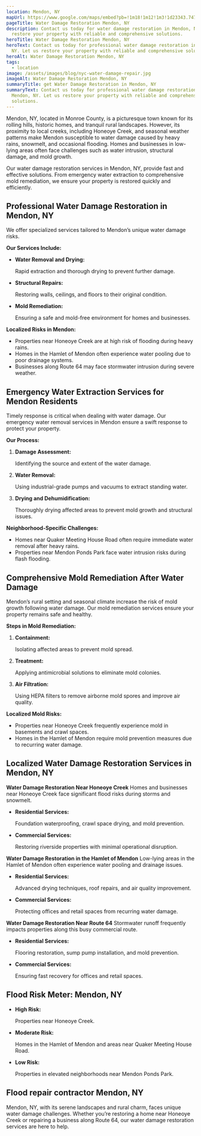 ```yaml
---
location: Mendon, NY
mapUrl: https://www.google.com/maps/embed?pb=!1m18!1m12!1m3!1d23343.747237756517!2d-77.52504833558876!3d42.999999845263766!2m3!1f0!2f0!3f0!3m2!1i1024!2i768!4f13.1!3m3!1m2!1s0x89d136e52c87b6db%3A0x426f0f6f2478a909!2sMendon%2C%20NY!5e0!3m2!1sen!2sus!4v1735694015999!5m2!1sen!2sus
pageTitle: Water Damage Restoration Mendon, NY
description: Contact us today for water damage restoration in Mendon, NY. Let us
  restore your property with reliable and comprehensive solutions.
heroTitle: Water Damage Restoration Mendon, NY
heroText: Contact us today for professional water damage restoration in Mendon,
  NY. Let us restore your property with reliable and comprehensive solutions.
heroAlt: Water Damage Restoration Mendon, NY
tags:
  - location
image: /assets/images/blog/nyc-water-damage-repair.jpg
imageAlt: Water Damage Restoration Mendon, NY
summaryTitle: get Water Damage Restoration in Mendon, NY
summaryText: Contact us today for professional water damage restoration in
  Mendon, NY. Let us restore your property with reliable and comprehensive
  solutions.
---
```

Mendon, NY, located in Monroe County, is a picturesque town known for its rolling hills, historic homes, and tranquil rural landscapes. However, its proximity to local creeks, including Honeoye Creek, and seasonal weather patterns make Mendon susceptible to water damage caused by heavy rains, snowmelt, and occasional flooding. Homes and businesses in low-lying areas often face challenges such as water intrusion, structural damage, and mold growth.

Our water damage restoration services in Mendon, NY, provide fast and effective solutions. From emergency water extraction to comprehensive mold remediation, we ensure your property is restored quickly and efficiently.

## **Professional Water Damage Restoration in Mendon, NY**

We offer specialized services tailored to Mendon’s unique water damage risks.

**Our Services Include:**

* **Water Removal and Drying:**

   Rapid extraction and thorough drying to prevent further damage.
* **Structural Repairs:**

   Restoring walls, ceilings, and floors to their original condition.
* **Mold Remediation:**

   Ensuring a safe and mold-free environment for homes and businesses.

**Localized Risks in Mendon:**

* Properties near Honeoye Creek are at high risk of flooding during heavy rains.
* Homes in the Hamlet of Mendon often experience water pooling due to poor drainage systems.
* Businesses along Route 64 may face stormwater intrusion during severe weather.

## **Emergency Water Extraction Services for Mendon Residents**

Timely response is critical when dealing with water damage. Our emergency water removal services in Mendon ensure a swift response to protect your property.

**Our Process:**

1. **Damage Assessment:**

    Identifying the source and extent of the water damage.
2. **Water Removal:**

    Using industrial-grade pumps and vacuums to extract standing water.
3. **Drying and Dehumidification:**

    Thoroughly drying affected areas to prevent mold growth and structural issues.

**Neighborhood-Specific Challenges:**

* Homes near Quaker Meeting House Road often require immediate water removal after heavy rains.
* Properties near Mendon Ponds Park face water intrusion risks during flash flooding.

## **Comprehensive Mold Remediation After Water Damage**

Mendon’s rural setting and seasonal climate increase the risk of mold growth following water damage. Our mold remediation services ensure your property remains safe and healthy.

**Steps in Mold Remediation:**

1. **Containment:**

    Isolating affected areas to prevent mold spread.
2. **Treatment:**

    Applying antimicrobial solutions to eliminate mold colonies.
3. **Air Filtration:**

    Using HEPA filters to remove airborne mold spores and improve air quality.

**Localized Mold Risks:**

* Properties near Honeoye Creek frequently experience mold in basements and crawl spaces.
* Homes in the Hamlet of Mendon require mold prevention measures due to recurring water damage.

## **Localized Water Damage Restoration Services in Mendon, NY**

**Water Damage Restoration Near Honeoye Creek**
Homes and businesses near Honeoye Creek face significant flood risks during storms and snowmelt.

* **Residential Services:**

   Foundation waterproofing, crawl space drying, and mold prevention.
* **Commercial Services:**

   Restoring riverside properties with minimal operational disruption.

**Water Damage Restoration in the Hamlet of Mendon**
Low-lying areas in the Hamlet of Mendon often experience water pooling and drainage issues.

* **Residential Services:**

   Advanced drying techniques, roof repairs, and air quality improvement.
* **Commercial Services:**

   Protecting offices and retail spaces from recurring water damage.

**Water Damage Restoration Near Route 64**
Stormwater runoff frequently impacts properties along this busy commercial route.

* **Residential Services:**

   Flooring restoration, sump pump installation, and mold prevention.
* **Commercial Services:**

   Ensuring fast recovery for offices and retail spaces.

## **Flood Risk Meter: Mendon, NY**

* **High Risk:**

   Properties near Honeoye Creek.
* **Moderate Risk:**

   Homes in the Hamlet of Mendon and areas near Quaker Meeting House Road.
* **Low Risk:**

   Properties in elevated neighborhoods near Mendon Ponds Park.

## **Flood repair contractor Mendon, NY**

Mendon, NY, with its serene landscapes and rural charm, faces unique water damage challenges. Whether you’re restoring a home near Honeoye Creek or repairing a business along Route 64, our water damage restoration services are here to help.
